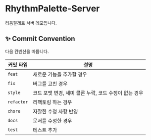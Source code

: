 # RhythmPalette-Server
리듬팔레트 서버 레포입니다.  

## ✨ Commit Convention
다음 컨벤션을 따릅니다.

| 커밋 타입 | 설명                               |
|-----------|----------------------------------|
| `feat`    | 새로운 기능을 추가할 경우                   |
| `fix`     | 버그를 고친 경우                        |
| `style`   | 코드 포맷 변경, 세미 콜론 누락, 코드 수정이 없는 경우 |
| `refactor`| 리팩토링 하는 경우                       |
| `chore`   | 자잘한 수정 사항 반영                     |
| `docs`    | 문서를 수정한 경우                       |
| `test`    | 테스트 추가                           |
